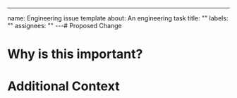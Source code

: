 ---

name: Engineering issue template
about: An engineering task
title: ""
labels: ""
assignees: ""
---# Proposed Change

# Why is this important?

# Additional Context
